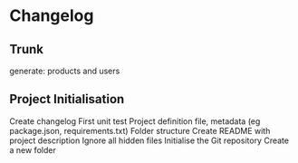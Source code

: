 
# Changelog

## Trunk

generate: products and users

## Project Initialisation

Create changelog
First unit test
Project definition file, metadata (eg package.json, requirements.txt)
Folder structure
Create README with project description
Ignore all hidden files
Initialise the Git repository
Create a new folder

